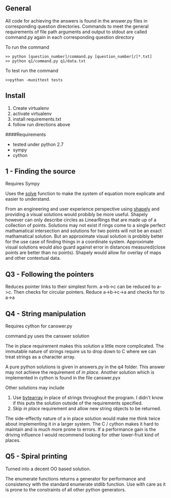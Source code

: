 General 
---
All code for achieving the answers is found in the answer.py files in corresponding question directories.  Commands to meet the general requirements of file path arguments and output to stdout are called command.py again in each corresponding question directory

To run the command

	>> python [question_number]/command.py [question_number]/[*.txt]
    >> python q1/command.py q1/data.txt
    
To test run the command 

    >>python -munittest tests
    

Install
----
1. Create virtualenv
2. activate virtualenv
2. install requirements.txt
3. follow run directions above

####Requirements
* tested under python 2.7
* sympy
* cython
 
1 - Finding the source
----
Requires Sympy

Uses the [solve](http://docs.sympy.org/dev/modules/solvers/solvers.html#sympy.solvers.solvers.solve) function to make the system of equation more explicate and easier to understand.  

From an engineering and user experience perspective using [shapely](https://pypi.python.org/pypi/Shapely) and providing a visual solutions would probibly be more useful.  Shapely however can only describe circles as LinearRings that are made up of a collection of points.  Solutions may not exist if rings come to a single perfect mathamatical intersection and solutions for two points will not be an exact mathamatical solution.  But an approximate visual solution is probibly better for the use case of finding things in a coordinate system.  Approximate visual solutions would also guard against error in distances measured(close points are better than no points).  Shapely would allow for overlay of maps and other contextual data.

Q3 - Following the pointers
----
Reduces pointer links to their simplest form. a->b->c can be reduced to a->c.  Then checks for circular pointers.  Reduce a->b->c->a  and checks for to a->a 

Q4 - String manipulation
----
Requires cython for canswer.py

command.py uses the canswer solution

The in place requirement makes this solution a little more complicated.  The immutable nature of strings require us to drop down to C where we can treat strings as a character array.  

A pure python solutions is given in answers.py in the q4 folder.  This answer may not achieve the requirement of _in place_.  Another solution which is implemented in cython is found in the file canswer.pyx

Other solutions may include 

1. Use [bytearray](http://docs.python.org/3.1/library/functions.html#bytearray) in place of strings throughout the program.  I didn't know if this puts the solution outside of the requirements specified.
2. Skip _in place_ requirement and allow new string objects to be returned.  

The side-effectly nature of a in place solution would make me think twice about implementing it in a larger system.  The C / cython makes it hard to maintain and is much more prone to errors.  If a performance gain is the driving influence I would recommend looking for other lower-fruit kind of places.  


Q5 - Spiral printing
----
Turned into a decent OO based solution.  

The enumerate functions returns a generator for performance and consistency with the standard enumerate stdlib function.  Use with care as it is prone to the constraints of all other python generators.
